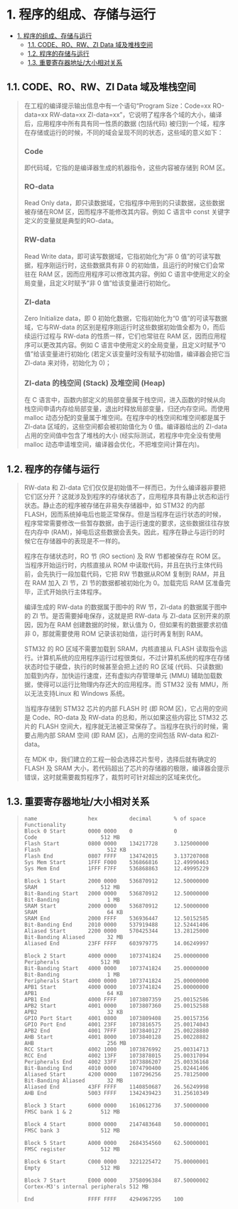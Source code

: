 # 1. 程序的组成、存储与运行

- [1. 程序的组成、存储与运行](#1-程序的组成存储与运行)
  - [1.1. CODE、RO、RW、ZI Data 域及堆栈空间](#11-coderorwzi-data-域及堆栈空间)
  - [1.2. 程序的存储与运行](#12-程序的存储与运行)
  - [1.3. 重要寄存器地址/大小相对关系](#13-重要寄存器地址大小相对关系)

## 1.1. CODE、RO、RW、ZI Data 域及堆栈空间

> 在工程的编译提示输出信息中有一个语句“Program Size：Code=xx RO-data=xx RW-data=xx ZI-data=xx”，它说明了程序各个域的大小，编译后，应用程序中所有具有同一性质的数据 (包括代码) 被归到一个域，程序在存储或运行的时候，不同的域会呈现不同的状态，这些域的意义如下：
>
> ### Code
>
> 即代码域，它指的是编译器生成的机器指令，这些内容被存储到 ROM 区。
>
> ### RO-data
>
> Read Only data，即只读数据域，它指程序中用到的只读数据，这些数据被存储在ROM 区，因而程序不能修改其内容。例如 C 语言中 const 关键字定义的变量就是典型的RO-data。
>
> ### RW-data
>
> Read Write data，即可读写数据域，它指初始化为“非 0 值”的可读写数据，程序刚运行时，这些数据具有非 0 的初始值，且运行的时候它们会常驻在 RAM 区，因而应用程序可以修改其内容。例如 C 语言中使用定义的全局变量，且定义时赋予“非 0 值”给该变量进行初始化。
>
> ### ZI-data
>
> Zero Initialize data，即 0 初始化数据，它指初始化为“0 值”的可读写数据域，它与RW-data 的区别是程序刚运行时这些数据初始值全都为 0，而后续运行过程与 RW-data 的性质一样，它们也常驻在 RAM 区，因而应用程序可以更改其内容。例如 C 语言中使用定义的全局变量，且定义时赋予“0 值”给该变量进行初始化 (若定义该变量时没有赋予初始值，编译器会把它当 ZI-data 来对待，初始化为 0)；
>
> ### ZI-data 的栈空间 (Stack) 及堆空间 (Heap)
>
> 在 C 语言中，函数内部定义的局部变量属于栈空间，进入函数的时候从向栈空间申请内存给局部变量，退出时释放局部变量，归还内存空间。而使用 malloc 动态分配的变量属于堆空间。在程序中的栈空间和堆空间都是属于ZI-data 区域的，这些空间都会被初始值化为 0 值。编译器给出的 ZI-data 占用的空间值中包含了堆栈的大小 (经实际测试，若程序中完全没有使用 malloc 动态申请堆空间，编译器会优化，不把堆空间计算在内)。

## 1.2. 程序的存储与运行

> RW-data 和 ZI-data 它们仅仅是初始值不一样而已，为什么编译器非要把它们区分开？这就涉及到程序的存储状态了，应用程序具有静止状态和运行状态。静止态的程序被存储在非易失存储器中，如 STM32 的内部 FLASH，因而系统掉电后也能正常保存。但是当程序在运行状态的时候，程序常常需要修改一些暂存数据，由于运行速度的要求，这些数据往往存放在内存中 (RAM)，掉电后这些数据会丢失。因此，程序在静止与运行的时候它在存储器中的表现是不一样的。
>
> 程序在存储状态时，RO 节 (RO section) 及 RW 节都被保存在 ROM 区。当程序开始运行时，内核直接从 ROM 中读取代码，并且在执行主体代码前，会先执行一段加载代码，它把 RW 节数据从ROM 复制到 RAM，并且在 RAM 加入 ZI 节，ZI 节的数据都被初始化为 0。加载完后 RAM 区准备完毕，正式开始执行主体程序。
>
> 编译生成的 RW-data 的数据属于图中的 RW 节，ZI-data 的数据属于图中的 ZI 节。是否需要掉电保存，这就是把 RW-data 与 ZI-data 区别开来的原因，因为在 RAM 创建数据的时候，默认值为 0，但如果有的数据要求初值非 0，那就需要使用 ROM 记录该初始值，运行时再复制到 RAM。
>
> STM32 的 RO 区域不需要加载到 SRAM，内核直接从 FLASH 读取指令运行。计算机系统的应用程序运行过程很类似，不过计算机系统的程序在存储状态时位于硬盘，执行的时候甚至会把上述的 RO 区域 (代码、只读数据) 加载到内存，加快运行速度，还有虚拟内存管理单元 (MMU) 辅助加载数据，使得可以运行比物理内存还大的应用程序。而 STM32 没有 MMU，所以无法支持Linux 和 Windows 系统。
>
> 当程序存储到 STM32 芯片的内部 FLASH 时 (即 ROM 区)，它占用的空间是 Code、RO-data 及 RW-data 的总和，所以如果这些内容比 STM32 芯片的 FLASH 空间大，程序就无法被正常保存了。当程序在执行的时候，需要占用内部 SRAM 空间 (即 RAM 区)，占用的空间包括 RW-data 和ZI-data。
>
> 在 MDK 中，我们建立的工程一般会选择芯片型号，选择后就有确定的 FLASH 及 SRAM 大小，若代码超出了芯片的存储器的极限，编译器会提示错误，这时就需要裁剪程序了，裁剪时可针对超出的区域来优化。

## 1.3. 重要寄存器地址/大小相对关系

> ```text
> name                hex          decimal       % of space     Functionality
> Block 0 Start       0000 0000    0             0              Code                    512 MB
> Flash Start         0800 0000    134217728     3.125000000    Flash                     512 KB
> Flash End           0807 FFFF    134742015     3.137207008
> Sys Mem Start       1FFF F000    536866816     12.49990463
> Sys Mem End         1FFF F7FF    536868863     12.49995229
>
> Block 1 Start       2000 0000    536870912     12.50000000    SRAM                    512 MB
> Bit-Banding Start   2000 0000    536870912     12.50000000    Bit-Banding               1 MB
> SRAM Start          2000 0000    536870912     12.50000000    SRAM                      64 KB
> SRAM End            2000 FFFF    536936447     12.50152585
> Bit-Banding End     2010 0000    537919488     12.52441406
> Aliased Start       2200 0000    570425344     13.28125000    Bit-Banding Aliased       32 MB
> Aliased End         23FF FFFF    603979775     14.06249997
>
> Block 2 Start       4000 0000    1073741824    25.00000000    Peripherals             512 MB
> Bit-Banding Start   4000 0000    1073741824    25.00000000    Bit-Banding               1 MB
> Peripherals Start   4000 0000    1073741824    25.00000000
> APB1 Start          4000 0000    1073741824    25.00000000    APB1                      64 KB
> APB1 End            4000 FFFF    1073807359    25.00152586
> APB2 Start          4001 0000    1073807360    25.00152588    APB2                      32 KB
> GPIO Port Start     4001 0800    1073809408    25.00157356
> GPIO Port End       4001 23FF    1073816575    25.00174043
> APB2 End            4001 7FFF    1073840127    25.00228880
> AHB Start           4001 8000    1073840128    25.00228882    AHB                       256 MB
> RCC Start           4002 1000    1073876992    25.00314713
> RCC End             4002 13FF    1073878015    25.00317094
> Peripherals End     4002 33FF    1073886207    25.00336168
> Bit-Banding End     4010 0000    1074790400    25.02441406
> Aliased Start       4200 0000    1107296256    25.78125000    Bit-Banding Aliased       32 MB
> Aliased End         43FF FFFF    1140850687    26.56249998
> AHB End             5003 FFFF    1342439423    31.25610349
>
> Block 3 Start       6000 0000    1610612736    37.50000000    FMSC bank 1 & 2         512 MB
>
> Block 4 Start       8000 0000    2147483648    50.00000001    FMSC bank 3             512 MB
>
> Block 5 Start       A000 0000    2684354560    62.50000001    FMSC register           512 MB
>
> Block 6 Start       C000 0000    3221225472    75.00000001    Empty                   512 MB
>
> Block 7 Start       E000 0000    3758096384    87.50000002    Cortex-M3's internal peripherals 512 MB
>
> End                 FFFF FFFF    4294967295    100
> ```
>